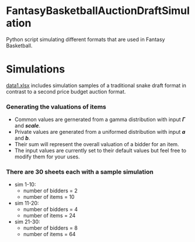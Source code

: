 # FantasyBasketballAuctionDraftSimulation
Python script simulating different formats that are used in Fantasy Basketball. 



# Simulations 
[data1.xlsx](https://github.com/WilliamZhai/FantasyBasketballAuctionDraftSimulation/blob/main/data.xlsx) includes simulation samples of a traditional snake draft format in contrast to a second price budget auction format.

### Generating the valuations of items

- Common values are gernerated from a gamma distribution with input ***Γ*** and ***scale***.
- Private values are generated from a uniformed distribution with input ***a*** and ***b***.
- Their sum will represent the overall valuation of a bidder for an item.
- The input values are currently set to their default values but feel free to modify them for your uses.

### There are 30 sheets each with a sample simulation
- sim 1-10:
    - number of bidders = 2
    - number of items = 10
- sim 11-20:
    - number of bidders = 4
    - number of items = 24
- sim 21-30:
    - number of bidders = 8
    - number of items = 64

